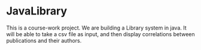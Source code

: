 # JavaLibrary
This is a course-work project. We are building a Library system in java. It will be able to take a csv file as input, and then display correlations between publications and their authors. 
